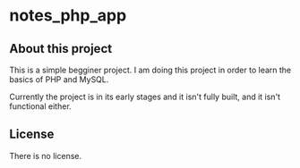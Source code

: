 # notes_php_app

## About this project

This is a simple begginer project. I am doing this project in order to learn
the basics of PHP and MySQL.

Currently the project is in its early stages and it isn't fully built, and 
it isn't functional either.

## License 

There is no license.
